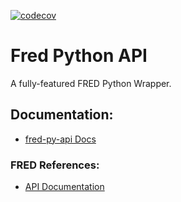 [![codecov](https://codecov.io/gh/zachspar/fred-py-api/branch/main/graph/badge.svg?token=BG1948D8Y7)](https://codecov.io/gh/zachspar/fred-py-api)

# Fred Python API
A fully-featured FRED Python Wrapper.

## Documentation:
 - [fred-py-api Docs](https://github.com/zachspar/fred-py-api/wiki)

### FRED References:
 - [API Documentation](https://fred.stlouisfed.org/docs/api/fred/)
